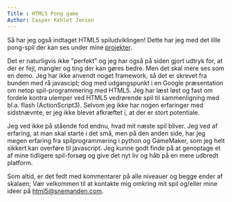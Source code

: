 ```yaml
---
Title : HTML5 Pong game
Author: Casper Kehlet Jensen
---
```


Så har jeg også indtaget HTML5 spiludviklingen! Dette har jeg med det lille pong-spil der kan ses under mine <a href="/projects">projekter</a>.

Det er naturligvis ikke "perfekt" og jeg har også på siden gjort udtryk for, at der er fejl, mangler og ting der kan gøres bedre. Men det skal mere ses som en demo. Jeg har ikke anvendt noget framework, så det er skrevet fra bunden med rå javascipt; dog med udgangspunkt i en Google præsentation om netop spil-programmering med HTML5. Jeg har læst løst og fast om fordele kontra ulemper ved HTML5 vedrørende spil til sammenligning med bl.a. flash (ActionScript3). Selvom jeg ikke har nogen erfaringer med sidstnævnte, er jeg ikke blevet afkræftet i, at der er stort potentiale.

Jeg ved ikke på stående fod endnu, hvad mit næste spil bliver. Jeg ved af erfaring, at man skal starte i det små, men på den anden side, har jeg megen erfaring fra spilprogrammering i python og GameMaker, som jeg helt sikkert kan overføre til javascript. Jeg kunne godt finde på at genoptage et af mine tidligere spil-forsøg og give det nyt liv og håb på en mere udbredt platform.

Som altid, er det fedt med kommentarer på alle niveauer og begge ender af skalaen; Vær velkommen til at kontakte mig omkring mit spil og/eller mine ideer på <a href="mailto:html5@snemanden.com">html5@snemanden.com</a>.